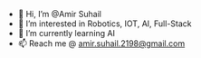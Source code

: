 - 👋 Hi, I’m @Amir Suhail
- 👀 I’m interested in Robotics, IOT, AI, Full-Stack
- 🌱 I’m currently learning AI
- 📫 Reach me @ amir.suhail.2198@gmail.com

<!---
A-Suhail/A-Suhail is a ✨ special ✨ repository because its `README.md` (this file) appears on your GitHub profile.
You can click the Preview link to take a look at your changes.
--->
